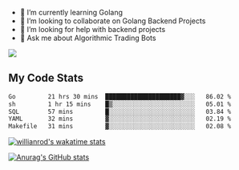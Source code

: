 
- 🌱 I’m currently learning Golang
- 👯 I’m looking to collaborate on Golang Backend Projects
- 🤔 I’m looking for help with backend projects
- 💬 Ask me about Algorithmic Trading Bots

![](https://github-profile-trophy.vercel.app/?username=kevinbarrero)

## My Code Stats

<!--START_SECTION:waka-->

```txt
Go         21 hrs 30 mins  █████████████████████▓░░░   86.02 %
sh         1 hr 15 mins    █▒░░░░░░░░░░░░░░░░░░░░░░░   05.01 %
SQL        57 mins         █░░░░░░░░░░░░░░░░░░░░░░░░   03.84 %
YAML       32 mins         ▓░░░░░░░░░░░░░░░░░░░░░░░░   02.19 %
Makefile   31 mins         ▓░░░░░░░░░░░░░░░░░░░░░░░░   02.08 %
```

<!--END_SECTION:waka-->

[![willianrod's wakatime stats](https://github-readme-stats.vercel.app/api/wakatime?username=holdandup&layout=compact&theme=react&custom_title=Wakatime%20All%20Time%20Stats&langs_count=8)](https://github.com/anuraghazra/github-readme-stats)

[![Anurag's GitHub stats](https://github-readme-stats.vercel.app/api?username=Kevinbarrero)](https://github.com/anuraghazra/github-readme-stats)




